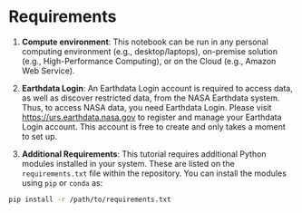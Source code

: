 # Requirements

1. **Compute environment**: This notebook can be run in any personal computing environment (e.g., desktop/laptops), on-premise solution (e.g., High-Performance Computing), or on the Cloud (e.g., Amazon Web Service).

2. **Earthdata Login**: An Earthdata Login account is required to access data, as well as discover restricted data, from the NASA Earthdata system. Thus, to access NASA data, you need Earthdata Login. Please visit https://urs.earthdata.nasa.gov to register and manage your Earthdata Login account. This account is free to create and only takes a moment to set up.

3. **Additional Requirements**: This tutorial requires additional Python modules installed in your system. These are listed on the `requirements.txt` file within the repository. You can install the modules using `pip` or `conda` as:

```bash
pip install -r /path/to/requirements.txt
```
